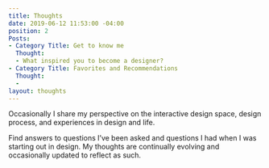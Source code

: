 ```yaml
---
title: Thoughts
date: 2019-06-12 11:53:00 -04:00
position: 2
Posts:
- Category Title: Get to know me
  Thought:
  - What inspired you to become a designer?
- Category Title: Favorites and Recommendations
  Thought:
  - 
layout: thoughts
---
```


Occasionally I share my perspective on the interactive design space, design process, and experiences in design and life.

Find answers to questions I’ve been asked and questions I had when I was starting out in design. My thoughts are continually evolving and occasionally updated to reflect as such.